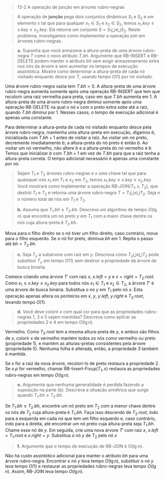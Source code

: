 > 13-2 A operação de junção em árvores rubro-negras

> A operação de **junção** pega dois conjuntos dinâmicos $S_1$ e $S_2$ e um elemento $x$ tal que para qualquer $x_1 ∈ S_1$ e $x_2 ∈ S_2$, temos $x_1.key ≤ x.key ≤ x_2.key$. Ela retorna um conjunto $S = S_1 ⋃ {x} ⋃ S_2$. Neste problema, investigamos como implementar a operação join em árvores rubro-negras.

> **a.** Suponha que você armazene a altura-preta de uma árvore rubro-negra $T$ como o novo atributo $T.bh$. Argumente que $\text{RB-INSERT}$ e $\text{RB-DELETE}$ podem manter o atributo $bh$ sem exigir armazenamento extra nos nós da árvore e sem aumentar os tempos de execução assintótica. Mostre como determinar a altura-preta de cada nó visitado enquanto desce por $T$, usando tempo $O(1)$ por nó visitado.

Uma árvore rubro-negra vazia tem $T.bh = 0$. A altura-preta de uma árvore rubro-negra aumenta somente após uma operação $\text{RB-INSERT}$ que tem que recolorir uma raiz vermelha para preta, caso em que $T.bh$ aumenta em 1. A altura-preta de uma árvore rubro-negra diminui somente após uma operação $\text{RB-DELETE}$ na qual o nó $x$ com o preto extra sobe até a raiz, quando $T.bh$ diminui por 1. Nesses casos, o tempo de execução adicional é apenas uma constante.

Para determinar a altura-preta de cada nó visitado enquanto desce pela árvore rubro-negra, mantenha uma altura-preta em execução, digamos $b$, inicializada com $T.bh+1$ antes de visitar a raiz. Ao visitar um nó preto, decremente imediatamente $b$; a altura-preta do nó preto é então $b$. Ao visitar um nó vermelho, não altere $b$ e a altura-preta do nó vermelho é $b$. Temos que inicializar $b$ com $T.bh+1$ em vez de $T.bh$ para que a raiz tenha a altura-preta correta. O tempo adicional necessário é apenas uma constante por nó.

> Sejam $T_1$ e $T_2$ árvores rubro-negras e $x$ uma chave tal que para quaisquer nós $x_1$ em $T_1$ e $x_2$ em $T_2$, temos $x_1.key ≤ x.key ≤ x_2.key$. Você mostrará como implementar a operação $\text{RB-JOIN}(T_1, x, T_2)$, que destrói $T_1$ e $T_2$ e retorna uma árvore rubro-negra $T = T_1 ⋃ {x} ⋃ T_2$. Seja $n$ o número total de nós em $T_1$ e $T_2$.

> **b.** Assuma que $T_1.bh ≥ T_2.bh$. Descreva um algoritmo de tempo $O(\lg n)$ que encontra um nó preto $y$ em $T_1$ com a maior chave dentre os nós cuja altura-preta é $T_2.bh$.

Mova para o filho direito se o nó tiver um filho direito, caso contrário, mova para o filho esquerdo. Se o nó for preto, diminua $bh$ em $1$. Repita o passo até $bh = T_2.bh$.

> **c.** Seja $T_y$ a subárvore com raiz em $y$. Descreva como $T_y ⋃ {x} ⋃ T_2$ pode substituir $T_y$ em tempo $O(1)$ sem destruir a propriedade da árvore de busca binária.

Comece criando uma árvore $T'$ com raiz $x$, $x.left=y$ e $x=right=T_2.root$. Como $x_1 \leq x.key \leq x_2.key$ para todos nós $x_1 \in T_1$ e $x_2 \in T_2$, a árvore $T'$ é uma árvore de busca binária. Substitua o nó $y$ em $T_1$ pelo nó $x$. Esta operação apenas altera os ponteiros em $x$, $y$, $y.left$, $y.right$ e $T_2.root$, levando tempo $O(1)$.

> **d.** Você deve colorir $x$ com qual cor para que as propriedades rubro-negras 1, 3 e 5 sejam mantidas? Descreva como aplicar as propriedades 2 e 4 em tempo $O(\lg n)$.

Vermelho. Como $T_2.root$ tem a mesma altura-preta de $y$, e ambos são filhos de $x$, colorir $x$ de vermelho mantém todos os nós como vermelho ou preto (propriedade 1), e mantém as alturas-pretas consistentes pela árvore (propriedade 5). Nenhuma folha é alterada, então, a propriedade 3 também é mantida.

Se $x$ for a raiz da nova árvore, recolori-lo de preto restaura a propriedade 2. Se $x.p$ for vermelho, chamar $\text{RB-Insert-Fixup}(T_1,x)$ restaura as propriedades rubro-negras em tempo $O(\lg n)$.

> **e.** Argumente que nenhuma generalidade é perdida fazendo a suposição na parte (b). Descreva a situação simétrica que surge quando $T_1.bh ≤ T_2.bh$.

Se $T_1.bh \leq T_2.bh$, encontre um nó preto em $T_2$ com a menor chave dentre os nós de $T_2$ cuja altura-preta é $T_1.bh$. Faça isso descendo de $T_2.root$, indo para a esquerda em cada nó que tem um filho esquerdo e, caso contrário, indo para a direita, até encontrar um nó preto cuja altura-preta seja $T_1.bh$. Chame esse nó de $y$. Em seguida, crie uma nova árvore $T'$ com raiz $x$, $x.left=T_1.root$ e $x.right=y$. Substitua o nó $y$ de $T_2$ pelo nó $x$

> **f.** Argumente que o tempo de execução de $\text{RB-JOIN}$ é O(lg n).

Não há custo assintótico adicional para manter o atributo $bh$ para uma árvore rubro-negra. Encontrar o nó $y$ leva tempo $O(\lg n)$, substituir o nó $y$ leva tempo $O(1)$ e restaurar as propriedades rubro-negras leva tempo $O(\lg n)$. Assim, $\text{RB-JOIN}$ leva tempo $O(\lg n)$.